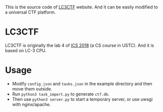 This is the source code of [LC3CTF](lc3ctf.co) website. And it can be easily modified to a universal CTF platform.
# LC3CTF
LC3CTF is originally the lab 4 of [ICS 2018](acsa.ustc.edu.cn/ics) (a CS course in USTC). And it is based on LC-3 CPU.

# Usage
- Modify ```config.json``` and ```tasks.json``` in the example directory and then move them outside.
- Run ```python3 task_import.py``` to generate ```ctf.db```.
- Then use ```python3 server.py``` to start a temporary server, or use uwsgi with nginx/apache.
